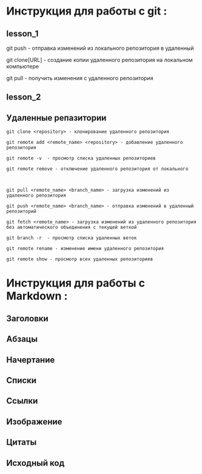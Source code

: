  # Инструкция для работы с git :

## lesson_1


git push - отправка изменений из локального репозитория в удаленный


git clone[URL] - создание копии удаленного репозитория на локальном компьютере 


git pull - получить изменения с удаленного репозитория


## lesson_2

## Удаленные репазитории 

    git clone <repository> - клонирование удаленного репозитория 

    git remote add <remote_name> <repository> - добавление удаленного репозитория 

    git remote -v  - просмотр списка удаленных репозиториев

    git remote remove - отключение удаленного репозитория от локального



    git pull <remote_name> <branch_name> - загрузка изменений из удаленного репозитория 

    git push <remote_name> <branch_name> - отправка изменений в удаленный репозиторий 

    git fetch <remote_name> - загрузка изменений из удаленного репозитория без автоматического объединения с текущей веткой

    git branch -r  - просмотр списка удаленных веток

    git remote rename - изменение имени удаленного репозитория 

    git remote show - просмотр всех удаленных репозиториев

    



# Инструкция для работы с Markdown :

## Заголовки

## Абзацы

## Начертание

## Списки
 
## Ссылки


## Изображение

## Цитаты

## Исходный код
